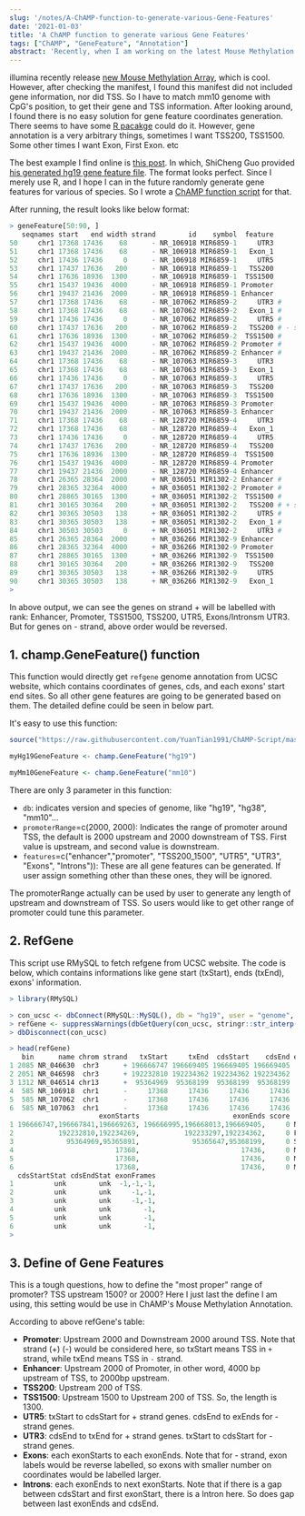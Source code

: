 ```yaml
---
slug: '/notes/A-ChAMP-function-to-generate-various-Gene-Features'
date: '2021-01-03'
title: 'A ChAMP function to generate various Gene Features'
tags: ["ChAMP", "GeneFeature", "Annotation"]
abstract: 'Recently, when I am working on the latest Mouse Methylation Array, I found that the Manifest does not have gene annotation, like promoter, TSS200, Exon .etc, so here I wrote a function to generate all these gene features from UCSC refgene.'
---
```


illumina recently release [new Mouse Methylation Array](https://emea.support.illumina.com/downloads/infinium-mouse-methylation-manifest-file-csv.html), which is cool. However, after checking the manifest, I found this manifest did not included gene information, nor did TSS. So I have to match mm10 genome with CpG's position, to get their gene and TSS information. After looking around, I found there is no easy solution for gene feature coordinates generation. There seems to have some [R pacakge](https://bioconductor.org/packages/release/bioc/html/GenomicFeatures.html) could do it. However, gene annotation is a very arbitrary things, sometimes I want TSS200, TSS1500. Some other times I want Exon, First Exon. etc

The best example I find online is [this post](https://www.biostars.org/p/151628/). In which, ShiCheng Guo provided [his generated hg19 gene feature file](https://github.com/Shicheng-Guo/AnnotationDatabase/blob/master/hg19/refGeneExtent.hg19.bed.gz). The format looks perfect. Since I merely use R, and I hope I can in the future randomly generate gene features for various of species. So I wrote a [ChAMP function script](https://github.com/YuanTian1991/ChAMP-Script/blob/master/champ.GeneFeatures.R) for that.

After running, the result looks like below format:

```r
> geneFeature[50:90, ]
   seqnames start   end width strand        id    symbol  feature
50     chr1 17368 17436    68      - NR_106918 MIR6859-1     UTR3
51     chr1 17368 17436    68      - NR_106918 MIR6859-1   Exon_1
52     chr1 17436 17436     0      - NR_106918 MIR6859-1     UTR5
53     chr1 17437 17636   200      - NR_106918 MIR6859-1   TSS200
54     chr1 17636 18936  1300      - NR_106918 MIR6859-1  TSS1500
55     chr1 15437 19436  4000      - NR_106918 MIR6859-1 Promoter
56     chr1 19437 21436  2000      - NR_106918 MIR6859-1 Enhancer
57     chr1 17368 17436    68      - NR_107062 MIR6859-2     UTR3 # 
58     chr1 17368 17436    68      - NR_107062 MIR6859-2   Exon_1 #
59     chr1 17436 17436     0      - NR_107062 MIR6859-2     UTR5 #
60     chr1 17437 17636   200      - NR_107062 MIR6859-2   TSS200 # - strand gene example
61     chr1 17636 18936  1300      - NR_107062 MIR6859-2  TSS1500 #
62     chr1 15437 19436  4000      - NR_107062 MIR6859-2 Promoter #
63     chr1 19437 21436  2000      - NR_107062 MIR6859-2 Enhancer #
64     chr1 17368 17436    68      - NR_107063 MIR6859-3     UTR3
65     chr1 17368 17436    68      - NR_107063 MIR6859-3   Exon_1
66     chr1 17436 17436     0      - NR_107063 MIR6859-3     UTR5
67     chr1 17437 17636   200      - NR_107063 MIR6859-3   TSS200
68     chr1 17636 18936  1300      - NR_107063 MIR6859-3  TSS1500
69     chr1 15437 19436  4000      - NR_107063 MIR6859-3 Promoter
70     chr1 19437 21436  2000      - NR_107063 MIR6859-3 Enhancer
71     chr1 17368 17436    68      - NR_128720 MIR6859-4     UTR3
72     chr1 17368 17436    68      - NR_128720 MIR6859-4   Exon_1
73     chr1 17436 17436     0      - NR_128720 MIR6859-4     UTR5
74     chr1 17437 17636   200      - NR_128720 MIR6859-4   TSS200
75     chr1 17636 18936  1300      - NR_128720 MIR6859-4  TSS1500
76     chr1 15437 19436  4000      - NR_128720 MIR6859-4 Promoter
77     chr1 19437 21436  2000      - NR_128720 MIR6859-4 Enhancer
78     chr1 26365 28364  2000      + NR_036051 MIR1302-2 Enhancer #
79     chr1 28365 32364  4000      + NR_036051 MIR1302-2 Promoter #
80     chr1 28865 30165  1300      + NR_036051 MIR1302-2  TSS1500 #
81     chr1 30165 30364   200      + NR_036051 MIR1302-2   TSS200 # + strand gene example
82     chr1 30365 30503   138      + NR_036051 MIR1302-2     UTR5 #
83     chr1 30365 30503   138      + NR_036051 MIR1302-2   Exon_1 #
84     chr1 30503 30503     0      + NR_036051 MIR1302-2     UTR3 #
85     chr1 26365 28364  2000      + NR_036266 MIR1302-9 Enhancer
86     chr1 28365 32364  4000      + NR_036266 MIR1302-9 Promoter
87     chr1 28865 30165  1300      + NR_036266 MIR1302-9  TSS1500
88     chr1 30165 30364   200      + NR_036266 MIR1302-9   TSS200
89     chr1 30365 30503   138      + NR_036266 MIR1302-9     UTR5
90     chr1 30365 30503   138      + NR_036266 MIR1302-9   Exon_1
>
```

In above output, we can see the genes on strand + will be labelled with rank: Enhancer, Promoter, TSS1500, TSS200, UTR5, Exons/Intronsm UTR3. But for genes on - strand, above order would be reversed.


## 1. champ.GeneFeature() function

This function would directly get `refgene` genome annotation from UCSC website, which contains coordinates of genes, cds, and each exons' start end sites. So all other gene features are going to be generated based on them. The detailed define could be seen in below part.

It's easy to use this function:
```r
source("https://raw.githubusercontent.com/YuanTian1991/ChAMP-Script/master/champ.GeneFeatures.R")

myHg19GeneFeature <- champ.GeneFeature("hg19")

myMm10GeneFeature <- champ.GeneFeature("mm10")
```

There are only 3 parameter in this function:
* `db`: indicates version and species of genome, like "hg19", "hg38", "mm10"...
* `promoterRange`=c(2000, 2000):  Indicates the range of promoter around TSS, the default is 2000 upstream and 2000 downstream of TSS. First value is upstream, and second value is downstream.
* `features`=c("enhancer","promoter", "TSS200_1500", "UTR5", "UTR3", "Exons", "Introns")): These are all gene features can be generated. If user assign something other than these ones, they will be ignored.

The promoterRange actually can be used by user to generate any length of upstream and downstream of TSS. So users would like to get other range of promoter could tune this parameter.

## 2. RefGene

This script use RMySQL to fetch refgene from UCSC website. The code is below, which contains informations like gene start (txStart), ends (txEnd), exons' information.

```r
> library(RMySQL)

> con_ucsc <- dbConnect(RMySQL::MySQL(), db = "hg19", user = "genome", host = "genome-mysql.soe.ucsc.edu")
> refGene <- suppressWarnings(dbGetQuery(con_ucsc, stringr::str_interp("SELECT * FROM refGene")))
> dbDisconnect(con_ucsc)

> head(refGene)
   bin      name chrom strand   txStart     txEnd  cdsStart    cdsEnd exonCount
1 2085 NR_046630  chr3      + 196666747 196669405 196669405 196669405         3
2 2051 NR_046598  chr3      + 192232810 192234362 192234362 192234362         2
3 1312 NR_046514 chr13      +  95364969  95368199  95368199  95368199         2
4  585 NR_106918  chr1      -     17368     17436     17436     17436         1
5  585 NR_107062  chr1      -     17368     17436     17436     17436         1
6  585 NR_107063  chr1      -     17368     17436     17436     17436         1
                      exonStarts                       exonEnds score     name2
1 196666747,196667841,196669263, 196666995,196668013,196669405,     0 NCBP2-AS1
2           192232810,192234269,           192233297,192234362,     0 FGF12-AS2
3             95364969,95365891,             95365647,95368199,     0 SOX21-AS1
4                         17368,                         17436,     0 MIR6859-1
5                         17368,                         17436,     0 MIR6859-2
6                         17368,                         17436,     0 MIR6859-3
  cdsStartStat cdsEndStat exonFrames
1          unk        unk  -1,-1,-1,
2          unk        unk     -1,-1,
3          unk        unk     -1,-1,
4          unk        unk        -1,
5          unk        unk        -1,
6          unk        unk        -1,
>
```


## 3. Define of Gene Features

This is a tough questions, how to define the "most proper" range of promoter? TSS upstream 1500? or 2000? Here I just last the define I am using, this setting would be use in ChAMP's Mouse Methylation Annotation.

According to above refGene's table:

* **Promoter**: Upstream 2000 and Downstream 2000 around TSS. Note that strand (+) (-) would be considered here, so txStart means TSS in `+` strand, while txEnd means TSS in `-` strand.
* **Enhancer**: Upstream 2000 of Promoter, in other word, 4000 bp upstream of TSS, to 2000bp upstream.
* **TSS200**: Upstream 200 of TSS.
* **TSS1500**: Upstream 1500 to Upstream 200 of TSS. So, the length is 1300.
* **UTR5**: txStart to cdsStart for + strand genes. cdsEnd to exEnds for - strand genes.
* **UTR3**: cdsEnd to txEnd for + strand genes. txStart to cdsStart for - strand genes.
* **Exons**: each exonStarts to each exonEnds. Note that for - strand, exon labels would be reverse labelled, so exons with smaller number on coordinates would be labelled larger.
* **Introns**: each exonEnds to next exonStarts. Note that if there is a gap between cdsStart and first exonStart, there is a Intron here. So does gap between last exonEnds and cdsEnd.